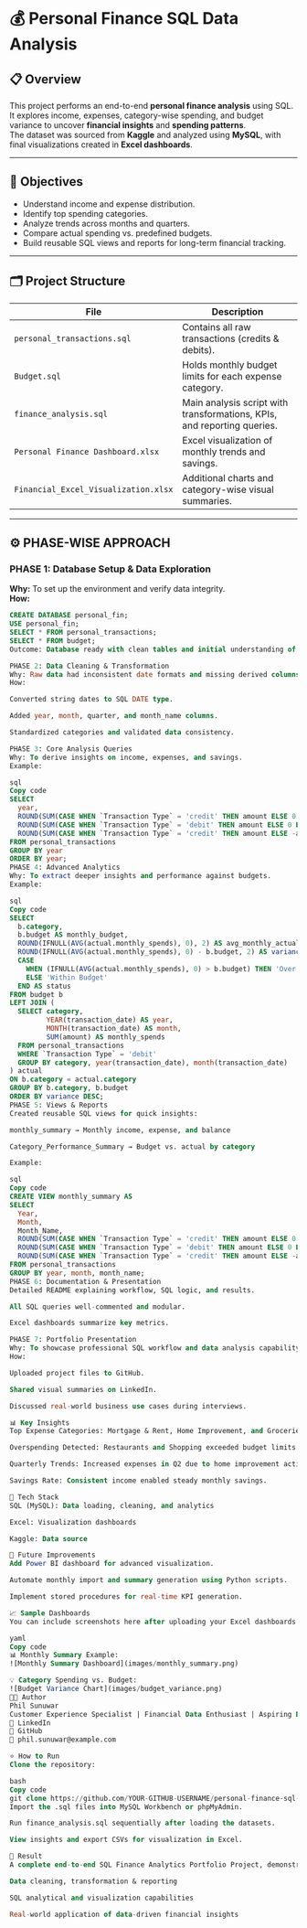 # 💰 Personal Finance SQL Data Analysis

## 📋 Overview
This project performs an end-to-end **personal finance analysis** using SQL.  
It explores income, expenses, category-wise spending, and budget variance to uncover **financial insights** and **spending patterns**.  
The dataset was sourced from **Kaggle** and analyzed using **MySQL**, with final visualizations created in **Excel dashboards**.

---

## 🧠 Objectives
- Understand income and expense distribution.
- Identify top spending categories.
- Analyze trends across months and quarters.
- Compare actual spending vs. predefined budgets.
- Build reusable SQL views and reports for long-term financial tracking.

---

## 🗂️ Project Structure

| File | Description |
|------|--------------|
| `personal_transactions.sql` | Contains all raw transactions (credits & debits). |
| `Budget.sql` | Holds monthly budget limits for each expense category. |
| `finance_analysis.sql` | Main analysis script with transformations, KPIs, and reporting queries. |
| `Personal Finance Dashboard.xlsx` | Excel visualization of monthly trends and savings. |
| `Financial_Excel_Visualization.xlsx` | Additional charts and category-wise visual summaries. |

---

## ⚙️ PHASE-WISE APPROACH

### **PHASE 1: Database Setup & Data Exploration**
**Why:** To set up the environment and verify data integrity.  
**How:**
```sql
CREATE DATABASE personal_fin;
USE personal_fin;
SELECT * FROM personal_transactions;
SELECT * FROM budget;
Outcome: Database ready with clean tables and initial understanding of data.

PHASE 2: Data Cleaning & Transformation
Why: Raw data had inconsistent date formats and missing derived columns.
How:

Converted string dates to SQL DATE type.

Added year, month, quarter, and month_name columns.

Standardized categories and validated data consistency.

PHASE 3: Core Analysis Queries
Why: To derive insights on income, expenses, and savings.
Example:

sql
Copy code
SELECT 
  year,
  ROUND(SUM(CASE WHEN `Transaction Type` = 'credit' THEN amount ELSE 0 END)) AS total_income,
  ROUND(SUM(CASE WHEN `Transaction Type` = 'debit' THEN amount ELSE 0 END)) AS total_expense,
  ROUND(SUM(CASE WHEN `Transaction Type` = 'credit' THEN amount ELSE -amount END)) AS net_savings
FROM personal_transactions
GROUP BY year
ORDER BY year;
PHASE 4: Advanced Analytics
Why: To extract deeper insights and performance against budgets.
Example:

sql
Copy code
SELECT 
  b.category,
  b.budget AS monthly_budget,
  ROUND(IFNULL(AVG(actual.monthly_spends), 0), 2) AS avg_monthly_actual,
  ROUND(IFNULL(AVG(actual.monthly_spends), 0) - b.budget, 2) AS variance,
  CASE 
    WHEN (IFNULL(AVG(actual.monthly_spends), 0) > b.budget) THEN 'Over Budget'
    ELSE 'Within Budget'
  END AS status
FROM budget b
LEFT JOIN (
  SELECT category,
         YEAR(transaction_date) AS year,
         MONTH(transaction_date) AS month,
         SUM(amount) AS monthly_spends
  FROM personal_transactions
  WHERE `Transaction Type` = 'debit'
  GROUP BY category, year(transaction_date), month(transaction_date)
) actual 
ON b.category = actual.category 
GROUP BY b.category, b.budget
ORDER BY variance DESC;
PHASE 5: Views & Reports
Created reusable SQL views for quick insights:

monthly_summary → Monthly income, expense, and balance

Category_Performance_Summary → Budget vs. actual by category

Example:

sql
Copy code
CREATE VIEW monthly_summary AS 
SELECT
  Year,
  Month,
  Month_Name,
  ROUND(SUM(CASE WHEN `Transaction Type` = 'credit' THEN amount ELSE 0 END)) AS Income,
  ROUND(SUM(CASE WHEN `Transaction Type` = 'debit' THEN amount ELSE 0 END)) AS Expense,
  ROUND(SUM(CASE WHEN `Transaction Type` = 'credit' THEN amount ELSE -amount END)) AS Net_Balance
FROM personal_transactions 
GROUP BY year, month, month_name;
PHASE 6: Documentation & Presentation
Detailed README explaining workflow, SQL logic, and results.

All SQL queries well-commented and modular.

Excel dashboards summarize key metrics.

PHASE 7: Portfolio Presentation
Why: To showcase professional SQL workflow and data analysis capability.
How:

Uploaded project files to GitHub.

Shared visual summaries on LinkedIn.

Discussed real-world business use cases during interviews.

📊 Key Insights
Top Expense Categories: Mortgage & Rent, Home Improvement, and Groceries.

Overspending Detected: Restaurants and Shopping exceeded budget limits.

Quarterly Trends: Increased expenses in Q2 due to home improvement activities.

Savings Rate: Consistent income enabled steady monthly savings.

🧰 Tech Stack
SQL (MySQL): Data loading, cleaning, and analytics

Excel: Visualization dashboards

Kaggle: Data source

🚀 Future Improvements
Add Power BI dashboard for advanced visualization.

Automate monthly import and summary generation using Python scripts.

Implement stored procedures for real-time KPI generation.

📈 Sample Dashboards
You can include screenshots here after uploading your Excel dashboards to GitHub:

yaml
Copy code
📊 Monthly Summary Example:
![Monthly Summary Dashboard](images/monthly_summary.png)

💡 Category Spending vs. Budget:
![Budget Variance Chart](images/budget_variance.png)
🧑‍💻 Author
Phil Sunuwar
Customer Experience Specialist | Financial Data Enthusiast | Aspiring Data Analyst
🔗 LinkedIn
🐙 GitHub
📧 phil.sunuwar@example.com

⭐ How to Run
Clone the repository:

bash
Copy code
git clone https://github.com/YOUR-GITHUB-USERNAME/personal-finance-sql-analysis.git
Import the .sql files into MySQL Workbench or phpMyAdmin.

Run finance_analysis.sql sequentially after loading the datasets.

View insights and export CSVs for visualization in Excel.

🏁 Result
A complete end-to-end SQL Finance Analytics Portfolio Project, demonstrating:

Data cleaning, transformation & reporting

SQL analytical and visualization capabilities

Real-world application of data-driven financial insights
